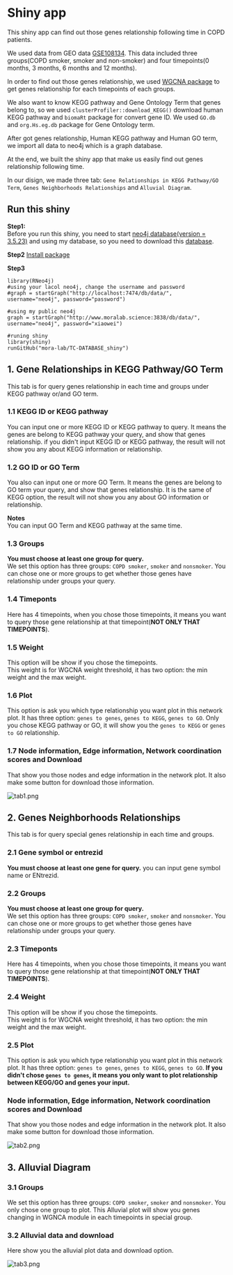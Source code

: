 # Shiny app
This shiny app can find out those genes relationship following time in COPD patients.

We used data from GEO data [GSE108134](https://pmlegacy.ncbi.nlm.nih.gov/geo/query/acc.cgi?acc=GSE108134).
This data included three groups(COPD smoker, smoker and non-smoker) and four timepoints(0 months, 3 months, 6 months and 12 months).

In order to find out those genes relationship, we used [WGCNA package](https://horvath.genetics.ucla.edu/html/CoexpressionNetwork/Rpackages/WGCNA/)
to get genes relationship for each timepoints of each groups.

We also want to know KEGG pathway and Gene Ontology Term that genes belong to, so we used `clusterProfiler::download_KEGG()` download human KEGG pathway and `biomaRt` package for convert gene ID.
We used `GO.db` and `org.Hs.eg.db` package for Gene Ontology term.

After got genes relationship, Human KEGG pathway and Human GO term, we import all data to neo4j which is a graph database.

At the end, we built the shiny app that make us easily find out genes relationship following time.

In our disign, we made three tab: `Gene Relationships in KEGG Pathway/GO Term`, `Genes Neighborhoods Relationships` and `Alluvial Diagram`.

## Run this shiny

**Step1:**   
Before you run this shiny, you need to start [neo4j database(version = 3.5.23)](https://neo4j.com/download-center/#community) and using my database, so you need to download this [database](http://www.moralab.science/downloads/neo4j-copd20201115.tar.gz).  

**Step2** [Install package](install_package.R)

**Step3**  
```
library(RNeo4j)
#using your lacol neo4j, change the username and password
#graph = startGraph("http://localhost:7474/db/data/", username="neo4j", password="password")

#using my public neo4j
graph = startGraph("http://www.moralab.science:3838/db/data/", username="neo4j", password="xiaowei")

#runing shiny
library(shiny)
runGitHub("mora-lab/TC-DATABASE_shiny")
```

## 1. Gene Relationships in KEGG Pathway/GO Term
This tab is for query genes relationship in each time and groups under KEGG pathway or/and GO term.

### 1.1 KEGG ID or KEGG pathway
You can input one or more KEGG ID or KEGG pathway to query. It means the genes are belong to KEGG pathway your query, and show that genes relationship.
if you didn't input KEGG ID or KEGG pathway, the result will not show you any about KEGG information or relationship.

### 1.2 GO ID or GO Term
You also can input one or more GO Term. It means the genes are belong to GO term your query, and show that genes relationship.
It is the same of KEGG option, the result will not show you any about GO information or relationship.

**Notes**   
You can input GO Term and KEGG pathway at the same time.


### 1.3 Groups
**You must choose at least one group for query.**  
We set this option has three groups: `COPD smoker`, `smoker` and `nonsmoker`.
You can chose one or more groups to get whether those genes have relationship under groups your query.

### 1.4 Timeponts
Here has 4 timepoints, when you chose those timepoints, it means you want to query those gene relationship at that timepoint(**NOT ONLY THAT TIMEPOINTS**).

### 1.5 Weight
This option will be show if you chose the timepoints.  
This weight is for WGCNA weight threshold, it has two option: the min weight and the max weight.

### 1.6 Plot
This option is ask you which type relationship you want plot in this network plot.
It has three option: `genes to genes`, `genes to KEGG`, `genes to GO`.
Only you chose KEGG pathway or GO, it will show you the `genes to KEGG` or `genes to GO` relationship.


### 1.7 Node information, Edge information, Network coordination scores and Download
That show you those nodes and edge information in the network plot. It also make some button for download those information.

![tab1.png](img/tab1.png)


## 2. Genes Neighborhoods Relationships
This tab is for query special genes relationship in each time and groups.

### 2.1 Gene symbol or entrezid
**You must choose at least one gene for query.** you can input gene symbol name or ENtrezid.  

### 2.2 Groups
**You must choose at least one group for query.**  
We set this option has three groups: `COPD smoker`, `smoker` and `nonsmoker`.
You can chose one or more groups to get whether those genes have relationship under groups your query.

### 2.3 Timeponts
Here has 4 timepoints, when you chose those timepoints, it means you want to query those gene relationship at that timepoint(**NOT ONLY THAT TIMEPOINTS**).

### 2.4 Weight
This option will be show if you chose the timepoints.  
This weight is for WGCNA weight threshold, it has two option: the min weight and the max weight.

### 2.5 Plot
This option is ask you which type relationship you want plot in this network plot.
It has three option: `genes to genes`, `genes to KEGG`, `genes to GO`.
**If you didn't chose `genes to genes`, it means you only want to plot relationship between KEGG/GO and genes your input.**

### Node information, Edge information, Network coordination scores and Download
That show you those nodes and edge information in the network plot. It also make some button for download those information.

![tab2.png](img/tab2.png)


## 3. Alluvial Diagram

### 3.1 Groups
We set this option has three groups: `COPD smoker`, `smoker` and `nonsmoker`.
You only chose one group to plot. This Alluvial plot will show you genes changing in WGNCA module in each timepoints in special group. 

### 3.2 Alluvial data and download
Here show you the alluvial plot data and download option.

![tab3.png](img/tab3.png)
